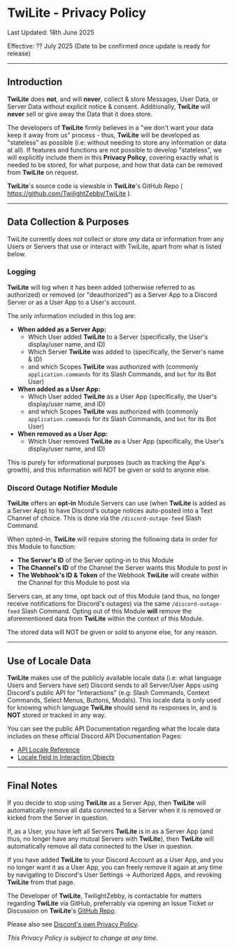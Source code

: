 # TwiLite - Privacy Policy
Last Updated: 18th June 2025

Effective: ?? July 2025 (Date to be confirmed once update is ready for release)

---

## Introduction
**TwiLite** does __not__, and will __never__, collect & store Messages, User Data, or Server Data without explicit notice & consent.
Additionally, **TwiLite** will __never__ sell or give away the Data that it does store.

The developers of **TwiLite** firmly believes in a "we don't want your data keep it away from us" process - thus, **TwiLite** will be developed as "stateless" as possible (i.e: without needing to store any information or data at all). If features and functions are not possible to develop "stateless", we will explicitly include them in this **Privacy Policy**, covering exactly what is needed to be stored, for what purpose, and how that data can be removed from **TwiLite** on request.

**TwiLite**'s source code is viewable in **TwiLite**'s GitHub Repo ( https://github.com/TwilightZebby/TwiLite ).

---

## Data Collection & Purposes
TwiLite currently does *not* collect or store *any* data or information from any Users or Servers that use or interact with TwiLite, apart from what is listed below.

### Logging
**TwiLite** will log when it has been added (otherwise referred to as authorized) or removed (or "deauthorized") as a Server App to a Discord Server or as a User App to a User's account.

The only information included in this log are:
- **When added as a Server App:**
  - Which User added **TwiLite** to a Server (specifically, the User's display/user name, and ID)
  - Which Server **TwiLite** was added to (specifically, the Server's name & ID)
  - and which Scopes **TwiLite** was authorized with (commonly `application.commands` for its Slash Commands, and `bot` for its Bot User)
- **When added as a User App:**
  - Which User added **TwiLite** as a User App (specifically, the User's display/user name, and ID)
  - and which Scopes **TwiLite** was authorized with (commonly `application.commands` for its Slash Commands, and `bot` for its Bot User)
- **When removed as a User App:**
  - Which User removed **TwiLite** as a User App (specifically, the User's display/user name, and ID)

This is purely for informational purposes (such as tracking the App's growth), and this information will NOT be given or sold to anyone else.

### Discord Outage Notifier Module
**TwiLite** offers an **opt-in** Module Servers can use (when **TwiLite** is added as a Server App) to have Discord's outage notices auto-posted into a Text Channel of choice. This is done via the `/discord-outage-feed` Slash Command.

When opted-in, **TwiLite** will require storing the following data in order for this Module to function:
- **The Server's ID** of the Server opting-in to this Module
- **The Channel's ID** of the Channel the Server wants this Module to post in
- **The Webhook's ID & Token** of the Webhook **TwiLite** will create within the Channel for this Module to post via

Servers can, at any time, opt back out of this Module (and thus, no longer receive notifications for Discord's outages) via the same `/discord-outage-feed` Slash Command. Opting out of this Module **will** remove the aforementioned data from **TwiLite** within the context of this Module.

The stored data will NOT be given or sold to anyone else, for any reason.

---

## Use of Locale Data
**TwiLite** makes use of the publicly available locale data (i.e: what language Users and Servers have set) Discord sends to all Server/User Apps using Discord's public API for "Interactions" (e.g: Slash Commands, Context Commands, Select Menus, Buttons, Modals). This locale data is only used for knowing which language **TwiLite** should send its responses in, and is __NOT__ stored or tracked in any way.

You can see the public API Documentation regarding what the locale data includes on these official Discord API Documentation Pages:
- [API Locale Reference](https://discord.com/developers/docs/reference#locales)
- [Locale field in Interaction Objects](https://discord.com/developers/docs/interactions/receiving-and-responding#interaction-object)

---

## Final Notes
If you decide to stop using **TwiLite** as a Server App, then **TwiLite** will automatically remove all data connected to a Server when it is removed or kicked from the Server in question.

If, as a User, you have left all Servers **TwiLite** is in as a Server App (and thus, no longer have any mutual Servers with **TwiLite**), then **TwiLite** will automatically remove all data connected to the User in question.

If you have added **TwiLite** to your Discord Account as a User App, and you no longer want it as a User App, you can freely remove it again at any time by navigating to Discord's User Settings -> Authorized Apps, and revoking **TwiLite** from that page.

The Developer of **TwiLite**, TwilightZebby, is contactable for matters regarding **TwiLite** via GitHub, preferrably via opening an Issue Ticket or Discussion on **TwiLite**'s [GitHub Repo](https://github.com/TwilightZebby/TwiLite).

Please also see [Discord's own Privacy Policy](https://discord.com/privacy).

*This Privacy Policy is subject to change at any time.*
